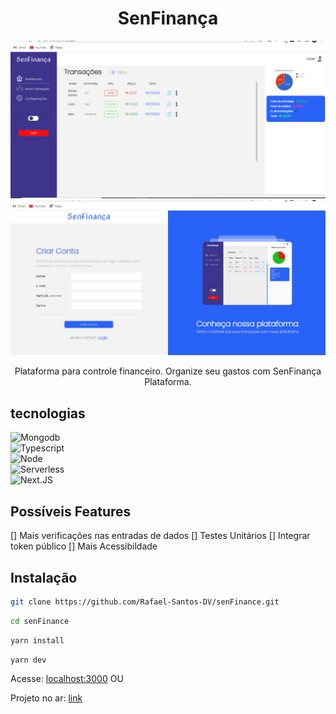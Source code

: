 <div align="center">
  <h1>SenFinança</h1>
</div>

<div>
  <img src="/.github/assets/background-one.png" />
</div>

<div>
  <img src="/.github/assets/background-two.png" />
</div>

<div align="center">
  <p>Plataforma para controle financeiro. Organize seu gastos com SenFinança Plataforma.</p>
</div>

## tecnologias

<div>
  <img src="https://img.shields.io/badge/-MONGODB-%234DB33D" alt="Mongodb" />
</div>
<div>
  <img src="https://img.shields.io/badge/-TYPESCRIPT-%23007acc" alt="Typescript" />
</div>
<div>
  <img src="https://img.shields.io/badge/-NODE.JS-%2368A063" alt="Node">
</div>
<div>
  <img src="https://img.shields.io/badge/-Serverless-%23F2F2F2" alt="Serverless">
</div>

<div>
  <img src="https://img.shields.io/badge/-Next.JS-%23000000" alt="Next.JS">
</div>

## Possíveis Features

[] Mais verificações nas entradas de dados
[] Testes Unitários
[] Integrar token público
[] Mais Acessibildade

## Instalação

```bash
git clone https://github.com/Rafael-Santos-DV/senFinance.git
```

```bash
cd senFinance
```

```bash
yarn install
```

```bash
yarn dev
```

Acesse: [localhost:3000](http:localhost:3000)
OU

Projeto no ar: [link](https://sen-finance.vercel.app/login)
